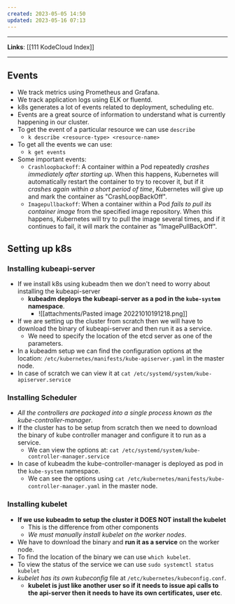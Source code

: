 ```yaml
---
created: 2023-05-05 14:50
updated: 2023-05-16 07:13
---
```

---
**Links**: [[111 KodeCloud Index]]

---
## Events
- We track metrics using Prometheus and Grafana.
- We track application logs using ELK or fluentd.
- k8s generates a lot of events related to deployment, scheduling etc.
- Events are a great source of information to understand what is currently happening in our cluster.
- To get the event of a particular resource we can use `describe`
	- `k describe <resource-type> <resource-name>`
- To get all the events we can use:
	- `k get events`
- Some important events:
	- `Crashloopbackoff`: A container within a Pod repeatedly *crashes immediately after starting up*. When this happens, Kubernetes will automatically restart the container to try to recover it, but if it *crashes again within a short period of time*, Kubernetes will give up and mark the container as "CrashLoopBackOff".
	- `Imagepullbackoff`: When a container within a Pod *fails to pull its container image* from the specified image repository. When this happens, Kubernetes will try to pull the image several times, and if it continues to fail, it will mark the container as "ImagePullBackOff".

## Setting up k8s
### Installing kubeapi-server
- If we install k8s using kubeadm then we don't need to worry about installing the kubeapi-server 
	- **kubeadm deploys the kubeapi-server as a pod in the `kube-system` namespace**.
		- ![[attachments/Pasted image 20221010191218.png]]
- If we are setting up the cluster from scratch then we will have to download the binary of kubeapi-server and then run it as a service.
	- We need to specify the location of the etcd server as one of the parameters.
- In a kubeadm setup we can find the configuration options at the location: `/etc/kubernetes/manifests/kube-apiserver.yaml` in the master node.
- In case of scratch we can view it at `cat /etc/systemd/system/kube-apiserver.service`

### Installing Scheduler
- *All the controllers are packaged into a single process known as the kube-controller-manager*.
- If the cluster has to be setup from scratch then we need to download the binary of kube controller manager and configure it to run as a service.
	- We can view the options at: `cat /etc/systemd/system/kube-controller-manager.service`
- In case of kubeadm the kube-controller-manager is deployed as pod in the `kube-system` namespace.
	- We can see the options using `cat /etc/kubernetes/manifests/kube-controller-manager.yaml` in the master node.

### Installing kubelet
- **If we use kubeadm to setup the cluster it DOES NOT install the kubelet**
	- This is the difference from other components 
	- *We must manually install kubelet on the worker nodes*.
- We have to download the binary and **run it as a service** on the worker node.
- To find the location of the binary we can use `which kubelet`.
- To view the status of the service we can use `sudo systemctl status kubelet`
- *kubelet has its own kubeconfig* file at `/etc/kubernetes/kubeconfig.conf`.
	- **kubelet is just like another user so if it needs to issue api calls to the api-server then it needs to have its own certificates, user etc**.
